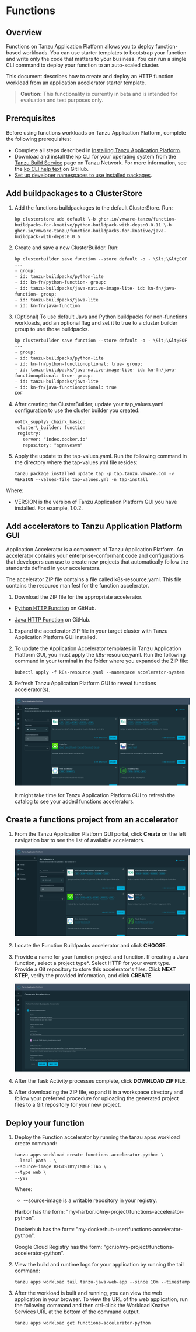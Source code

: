 # Functions

## <a id="overview"></a>Overview

Functions on Tanzu Application Platform allows you to deploy function-based workloads. You can use starter templates to bootstrap your function and write only the code that matters to your business. You can run a single CLI command to deploy your function to an auto-scaled cluster.

This document describes how to create and deploy an HTTP function workload from an application accelerator starter template.

>**Caution:** This functionality is currently in beta and is intended for evaluation and test purposes only.

## <a id="prereqs"></a>Prerequisites

Before using functions workloads on Tanzu Application Platform, complete the following prerequisites:

- Complete all steps described in [Installing Tanzu Application Platform](../install-intro.md).
- Download and install the kp CLI for your operating system from the [Tanzu Build Service](https://network.tanzu.vmware.com/products/build-service/) page on Tanzu Network. For more information, see the [kp CLI help text](https://github.com/vmware-tanzu/kpack-cli/blob/v0.4.0/docs/kp.md) on GitHub.
- [Set up developer namespaces to use installed packages](https://docs.vmware.com/en/Tanzu-Application-Platform/1.0/tap/GUID-install-components.html#setup).

## <a id="add-buildpacks"></a>Add buildpackages to a ClusterStore

1. Add the functions buildpackages to the default ClusterStore. Run:

    ```
    kp clusterstore add default \-b ghcr.io/vmware-tanzu/function-buildpacks-for-knative/python-buildpack-with-deps:0.0.11 \-b ghcr.io/vmware-tanzu/function-buildpacks-for-knative/java-buildpack-with-deps:0.0.6
    ```

1. Create and save a new ClusterBuilder. Run:

    ```
    kp clusterbuilder save function --store default -o - \&lt;\&lt;EOF
    ---
    - group:
    - id: tanzu-buildpacks/python-lite
    - id: kn-fn/python-function- group:
    - id: tanzu-buildpacks/java-native-image-lite- id: kn-fn/java-function- group:
    - id: tanzu-buildpacks/java-lite
    - id: kn-fn/java-function
    ```

1. (Optional) To use default Java and Python buildpacks for non-functions workloads, add an optional flag and set it to true to a cluster builder group to use those buildpacks.

    ```
    kp clusterbuilder save function --store default -o - \&lt;\&lt;EOF
    ---
    - group:
    - id: tanzu-buildpacks/python-lite
    - id: kn-fn/python-functionoptional: true- group:
    - id: tanzu-buildpacks/java-native-image-lite- id: kn-fn/java-functionoptional: true- group:
    - id: tanzu-buildpacks/java-lite
    - id: kn-fn/java-functionoptional: true
    EOF
    ```

1. After creating the ClusterBuilder, update your tap\_values.yaml configuration to use the cluster builder you created:

    ```
    ootb\_supply\_chain\_basic:
     cluster\_builder: function 
     registry:
       server: "index.docker.io"
       repository: "sgravesvm"
    ```

1. Apply the update to the tap-values.yaml. Run the following command in the directory where the tap-values.yml file resides:

    ```
    tanzu package installed update tap -p tap.tanzu.vmware.com -v VERSION --values-file tap-values.yml -n tap-install
    ```

Where:

- VERSION is the version of Tanzu Application Platform GUI you have installed. For example, 1.0.2.

## <a id="add-accelerators"></a>Add accelerators to Tanzu Application Platform GUI

Application Accelerator is a component of Tanzu Application Platform. An accelerator contains your enterprise-conformant code and configurations that developers can use to create new projects that automatically follow the standards defined in your accelerators.

The accelerator ZIP file contains a file called k8s-resource.yaml. This file contains the resource manifest for the function accelerator.

1. Download the ZIP file for the appropriate accelerator.

- [Python HTTP Function](https://github.com/sample-accelerators/python-functions-accelerator) on GitHub.

- [Java HTTP Function](https://github.com/sample-accelerators/java-functions-accelerator) on GitHub.

1. Expand the accelerator ZIP file in your target cluster with Tanzu Application Platform GUI installed.
1. To update the Application Accelerator templates in Tanzu Application Platform GUI, you must apply the k8s-resource.yaml. Run the following command in your terminal in the folder where you expanded the ZIP file:

    ```
    kubectl apply -f k8s-resource.yaml --namespace accelerator-system
    ```

1. Refresh Tanzu Application Platform GUI to reveal functions accelerator(s).

    ![Screenshot of Application Accelerator showing function accelerators](images/function-accelerators.png)

    It might take time for Tanzu Application Platform GUI to refresh the catalog to see your added functions accelerators.

## <a id="create-functions-proj"></a>Create a functions project from an accelerator

1. From the Tanzu Application Platform GUI portal, click **Create** on the left navigation bar to see the list of available accelerators.

    ![Screenshot of Application Accelerator Home page](images/create-accelerator.png)

1. Locate the Function Buildpacks accelerator and click **CHOOSE**.
1. Provide a name for your function project and function. If creating a Java function, select a project type\*. Select HTTP for your event type. Provide a Git repository to store this accelerator's files. Click **NEXT STEP**, verify the provided information, and click **CREATE**.

    ![Screenshot of Application Accelerator](images/generate-accelerators.png)

1. After the Task Activity processes complete, click **DOWNLOAD ZIP FILE**.

1. After downloading the ZIP file, expand it in a workspace directory and follow your preferred procedure for uploading the generated project files to a Git repository for your new project.

## <a id="deploy-function"></a>Deploy your function

1. Deploy the Function accelerator by running the tanzu apps workload create command:

    ```
    tanzu apps workload create functions-accelerator-python \
    --local-path . \
    --source-image REGISTRY/IMAGE:TAG \
    --type web \
    --yes
    ```

    Where:

    - --source-image is a writable repository in your registry.

    Harbor has the form: "my-harbor.io/my-project/functions-accelerator-python".

    Dockerhub has the form: "my-dockerhub-user/functions-accelerator-python".

    Google Cloud Registry has the form: "gcr.io/my-project/functions-accelerator-python".

1. View the build and runtime logs for your application by running the tail command:

    ```
    tanzu apps workload tail tanzu-java-web-app --since 10m --timestamp
    ```

1. After the workload is built and running, you can view the web application in your browser. To view the URL of the web application, run the following command and then ctrl-click the Workload Knative Services URL at the bottom of the command output.

    ```
    tanzu apps workload get functions-accelerator-python
    ```
